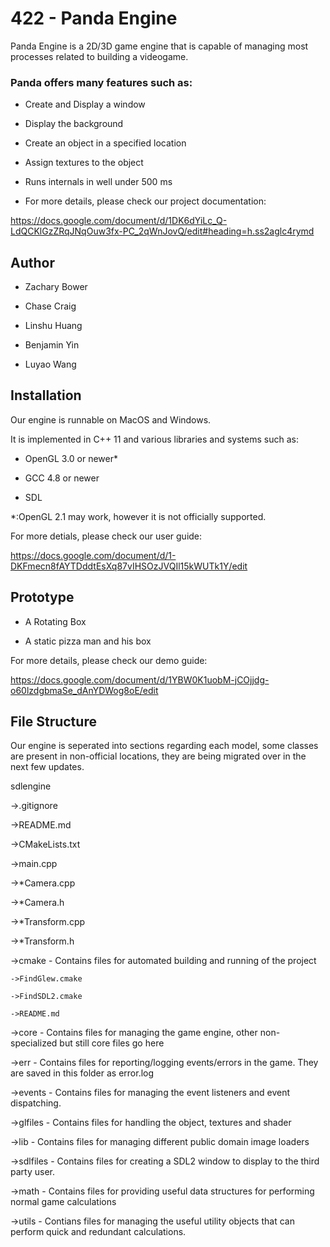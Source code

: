 # 422 - Panda Engine

Panda Engine is a 2D/3D game engine that is capable of managing most processes related to building a videogame.

### Panda offers many features such as:

- Create and Display a window

- Display the background

- Create an object in a specified location

- Assign textures to the object

- Runs internals in well under 500 ms 

- For more details, please check our project documentation: 

https://docs.google.com/document/d/1DK6dYiLc_Q-LdQCKlGzZRqJNqOuw3fx-PC_2qWnJovQ/edit#heading=h.ss2aglc4rymd

## Author 

- Zachary Bower

- Chase Craig

- Linshu Huang

- Benjamin Yin

- Luyao Wang


## Installation 

Our engine is runnable on MacOS and Windows.

It is implemented in C++ 11 and various libraries and systems such as:

- OpenGL 3.0 or newer*

- GCC 4.8 or newer

- SDL

\*:OpenGL 2.1 may work, however it is not officially supported.

For more detials, please check our user guide:

https://docs.google.com/document/d/1-DKFmecn8fAYTDddtEsXq87vIHSOzJVQIl15kWUTk1Y/edit

## Prototype 

- A Rotating Box

- A static pizza man and his box 

For more details, please check our demo guide:

https://docs.google.com/document/d/1YBW0K1uobM-jCOjjdg-o60lzdgbmaSe_dAnYDWog8oE/edit

## File Structure

Our engine is seperated into sections regarding each model, some classes are present in non-official locations, they are being migrated over in the next few updates.

sdlengine

  ->.gitignore
  
  ->README.md
  
  ->CMakeLists.txt
  
  ->main.cpp
  
  ->\*Camera.cpp
  
  ->\*Camera.h
  
  ->\*Transform.cpp
  
  ->\*Transform.h
  
  ->cmake    - Contains files for automated building and running of the project
  
    ->FindGlew.cmake
    
    ->FindSDL2.cmake
    
    ->README.md
  
  ->core     - Contains files for managing the game engine, other non-specialized but still core files go here
  
  ->err      - Contains files for reporting/logging events/errors in the game. They are saved in this folder as error.log
  
  ->events   - Contains files for managing the event listeners and event dispatching.
  
  ->glfiles  - Contains files for handling the object, textures and shader
  
  ->lib      - Contains files for managing different public domain image loaders  
  
  ->sdlfiles - Contains files for creating a SDL2 window to display to the third party user.
  
  ->math     - Contains files for providing useful data structures for performing normal game calculations 
  
  ->utils    - Contians files for managing the useful utility objects that can perform quick and redundant calculations.
    

